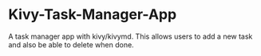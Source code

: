 # Kivy-Task-Manager-App
A task manager app with kivy/kivymd. This allows users to add a new task and also be able to delete when done.
